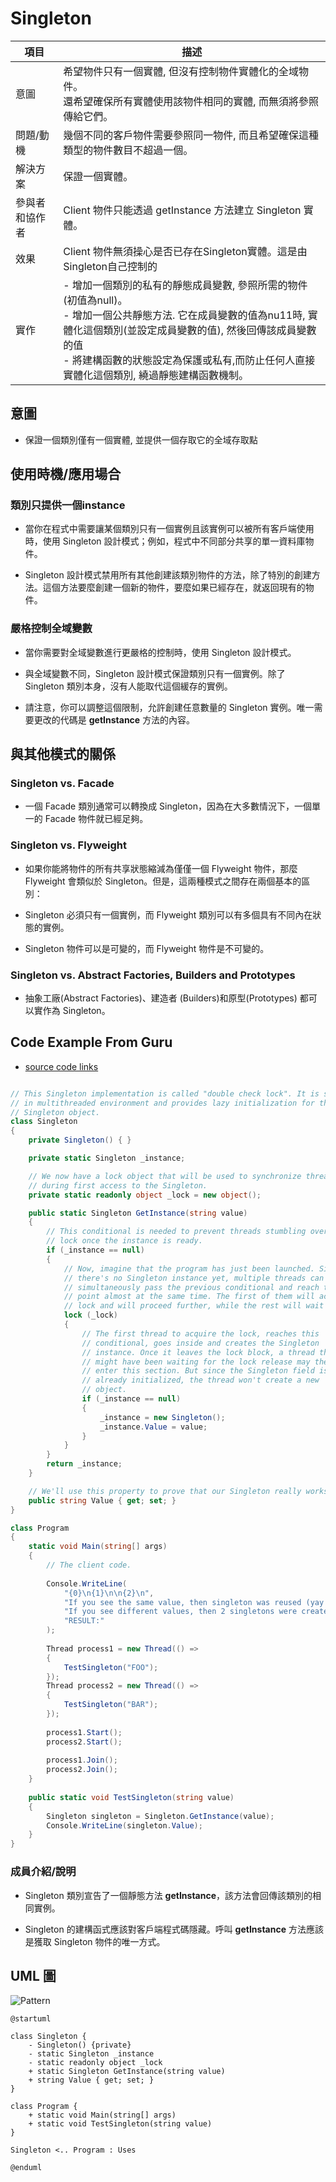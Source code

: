 # Singleton

| 項目      | 描述 |
| -------- | ------- |
| 意圖 |希望物件只有一個實體, 但沒有控制物件實體化的全域物件。<br/> 還希望確保所有實體使用該物件相同的實體, 而無須將參照傳給它們。 |
| 問題/動機         | 幾個不同的客戶物件需要參照同一物件, 而且希望確保這種類型的物件數目不超過一個。 |
| 解決方案      | 保證一個實體。 | 
| 參與者和協作者 | Client 物件只能透過 getInstance 方法建立 Singleton 實體。 |  
| 效果         | Client 物件無須操心是否已存在Singleton實體。這是由Singleton自己控制的 | 
| 實作         | - 增加一個類別的私有的靜態成員變數, 參照所需的物件(初值為null)。<br/>  - 增加一個公共靜態方法. 它在成員變數的值為nu11時, 實體化這個類別(並設定成員變數的值), 然後回傳該成員變數的值<br/> - 將建構函數的狀態設定為保護或私有,而防止任何人直接實體化這個類別, 繞過靜態建構函數機制。 | 


## 意圖

- 保證一個類別僅有一個實體, 並提供一個存取它的全域存取點

## 使用時機/應用場合

### 類別只提供一個instance

- 當你在程式中需要讓某個類別只有一個實例且該實例可以被所有客戶端使用時，使用 Singleton 設計模式；例如，程式中不同部分共享的單一資料庫物件。

- Singleton 設計模式禁用所有其他創建該類別物件的方法，除了特別的創建方法。這個方法要麼創建一個新的物件，要麼如果已經存在，就返回現有的物件。

### 嚴格控制全域變數

- 當你需要對全域變數進行更嚴格的控制時，使用 Singleton 設計模式。

- 與全域變數不同，Singleton 設計模式保證類別只有一個實例。除了 Singleton 類別本身，沒有人能取代這個緩存的實例。

- 請注意，你可以調整這個限制，允許創建任意數量的 Singleton 實例。唯一需要更改的代碼是 __getInstance__ 方法的內容。     

## 與其他模式的關係

### Singleton vs. Facade

- 一個 Facade 類別通常可以轉換成 Singleton，因為在大多數情況下，一個單一的 Facade 物件就已經足夠。

### Singleton vs. Flyweight

- 如果你能將物件的所有共享狀態縮減為僅僅一個 Flyweight 物件，那麼 Flyweight 會類似於 Singleton。但是，這兩種模式之間存在兩個基本的區別：

- Singleton 必須只有一個實例，而 Flyweight 類別可以有多個具有不同內在狀態的實例。
- Singleton 物件可以是可變的，而 Flyweight 物件是不可變的。

### Singleton vs. Abstract Factories, Builders and Prototypes 

- 抽象工廠(Abstract Factories)、建造者 (Builders)和原型(Prototypes) 都可以實作為 Singleton。

## Code Example From Guru

- [source code links](https://refactoring.guru/design-patterns/singleton/csharp/example)

```csharp

// This Singleton implementation is called "double check lock". It is safe
// in multithreaded environment and provides lazy initialization for the
// Singleton object.
class Singleton
{
    private Singleton() { }

    private static Singleton _instance;

    // We now have a lock object that will be used to synchronize threads
    // during first access to the Singleton.
    private static readonly object _lock = new object();

    public static Singleton GetInstance(string value)
    {
        // This conditional is needed to prevent threads stumbling over the
        // lock once the instance is ready.
        if (_instance == null)
        {
            // Now, imagine that the program has just been launched. Since
            // there's no Singleton instance yet, multiple threads can
            // simultaneously pass the previous conditional and reach this
            // point almost at the same time. The first of them will acquire
            // lock and will proceed further, while the rest will wait here.
            lock (_lock)
            {
                // The first thread to acquire the lock, reaches this
                // conditional, goes inside and creates the Singleton
                // instance. Once it leaves the lock block, a thread that
                // might have been waiting for the lock release may then
                // enter this section. But since the Singleton field is
                // already initialized, the thread won't create a new
                // object.
                if (_instance == null)
                {
                    _instance = new Singleton();
                    _instance.Value = value;
                }
            }
        }
        return _instance;
    }

    // We'll use this property to prove that our Singleton really works.
    public string Value { get; set; }
}

class Program
{
    static void Main(string[] args)
    {
        // The client code.
        
        Console.WriteLine(
            "{0}\n{1}\n\n{2}\n",
            "If you see the same value, then singleton was reused (yay!)",
            "If you see different values, then 2 singletons were created (booo!!)",
            "RESULT:"
        );
        
        Thread process1 = new Thread(() =>
        {
            TestSingleton("FOO");
        });
        Thread process2 = new Thread(() =>
        {
            TestSingleton("BAR");
        });
        
        process1.Start();
        process2.Start();
        
        process1.Join();
        process2.Join();
    }
    
    public static void TestSingleton(string value)
    {
        Singleton singleton = Singleton.GetInstance(value);
        Console.WriteLine(singleton.Value);
    } 
}
```

### 成員介紹/說明

- Singleton 類別宣告了一個靜態方法 __getInstance__，該方法會回傳該類別的相同實例。

- Singleton 的建構函式應該對客戶端程式碼隱藏。呼叫 __getInstance__ 方法應該是獲取 Singleton 物件的唯一方式。

## UML 圖

![Pattern](../resources/UML_Singleton.svg)

```
@startuml

class Singleton {
    - Singleton() {private}
    - static Singleton _instance
    - static readonly object _lock
    + static Singleton GetInstance(string value)
    + string Value { get; set; }
}

class Program {
    + static void Main(string[] args)
    + static void TestSingleton(string value)
}

Singleton <.. Program : Uses

@enduml

```
